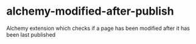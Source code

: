 # alchemy-modified-after-publish
Alchemy extension which checks if a page has been modified after it has been last published
